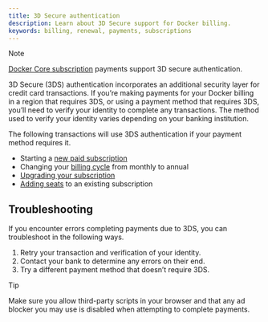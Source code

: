 ```yaml
---
title: 3D Secure authentication
description: Learn about 3D Secure support for Docker billing.
keywords: billing, renewal, payments, subscriptions
---
```


> [!NOTE]
>
> [Docker Core subscription](/billing/core-billing/get-started-core/) payments support 3D secure authentication.

3D Secure (3DS) authentication incorporates an additional security layer for credit card transactions. If you’re making payments for your Docker billing in a region that requires 3DS, or using a payment method that requires 3DS, you’ll need to verify your identity to complete any transactions. The method used to verify your identity varies depending on your banking institution.

The following transactions will use 3DS authentication if your payment method requires it.

- Starting a [new paid subscription](/billing/core-billing/get-started-core/)
- Changing your [billing cycle](/billing/core-billing/cycle/) from monthly to annual
- [Upgrading your subscription](/subscription/core-subscription/upgrade/)
- [Adding seats](/subscription/core-subscription/add-seats/) to an existing subscription

## Troubleshooting

If you encounter errors completing payments due to 3DS, you can troubleshoot in the following ways.

1. Retry your transaction and verification of your identity.
2. Contact your bank to determine any errors on their end.
3. Try a different payment method that doesn’t require 3DS.

> [!TIP]
>
> Make sure you allow third-party scripts in your browser and that any ad blocker you may use is disabled when attempting to complete payments.
